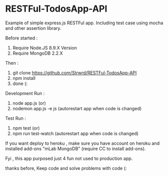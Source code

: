 # RESTFul-TodosApp-API
Example of simple express.js RESTFul app. Including test case using mocha and other assertion library.

Before started : 
1. Require Node.JS 8.9.X Version
2. Require MongoDB 2.2.X

Then : 
1. git clone https://github.com/Strwrd/RESTFul-TodosApp-API
2. npm install
3. done (:

Development Run :
1. node app.js (or) 
2. nodemon app.js -e js (autorestart app when code is changed)

Test Run :
1. npm test (or) 
2. npm run test-watch (autorestart app when code is changed)

If you want deploy to heroku , make sure you have account on heroku and installed add-ons "mLab MongoDB"  (require CC to install add-ons).

Fyi , this app purposed just 4 fun not used to production app.

thanks before, Keep code and solve problems with code (:
